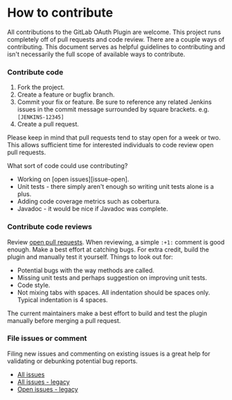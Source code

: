 # How to contribute

All contributions to the GitLab OAuth Plugin are welcome.  This project runs
completely off of pull requests and code review.  There are a couple ways of
contributing.  This document serves as helpful guidelines to contributing and
isn't necessarily the full scope of available ways to contribute.

### Contribute code

1. Fork the project.
2. Create a feature or bugfix branch.
3. Commit your fix or feature.  Be sure to reference any related Jenkins issues
   in the commit message surrounded by square brackets.  e.g. `[JENKINS-12345]`
4. Create a pull request.

Please keep in mind that pull requests tend to stay open for a week or two.
This allows sufficient time for interested individuals to code review open pull
requests.

What sort of code could use contributing?

* Working on [open issues][issue-open].
* Unit tests - there simply aren't enough so writing unit tests alone is a plus.
* Adding code coverage metrics such as cobertura.
* Javadoc - it would be nice if Javadoc was complete.

### Contribute code reviews

Review [open pull requests][pr-open].  When reviewing, a simple `:+1:` comment
is good enough.  Make a best effort at catching bugs.  For extra credit, build
the plugin and manually test it yourself.  Things to look out for:

* Potential bugs with the way methods are called.
* Missing unit tests and perhaps suggestion on improving unit tests.
* Code style.
* Not mixing tabs with spaces.  All indentation should be spaces only.  Typical
  indentation is 4 spaces.

The current maintainers make a best effort to build and test the plugin manually
before merging a pull request.

### File issues or comment

Filing new issues and commenting on existing issues is a great help for
validating or debunking potential bug reports.

* [All issues][issues-github]
* [All issues - legacy][issues-all]
* [Open issues - legacy][issues-open]

[issues-github]: https://github.com/jenkinsci/gitlab-oauth-plugin/issues
[issues-all]: https://issues.jenkins.io/issues/?jql=project%20%3D%20JENKINS%20AND%20component%20%3D%20gitlab-oauth-plugin
[issues-open]: https://issues.jenkins.io/issues/?jql=project%20%3D%20JENKINS%20AND%20status%20in%20(Open%2C%20%22In%20Progress%22%2C%20Reopened)%20AND%20component%20%3D%20gitlab-oauth-plugin
[pr-open]: https://github.com/jenkinsci/gitlab-oauth-plugin/pulls
